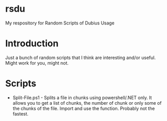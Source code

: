 # rsdu
My respository for Random Scripts of Dubius Usage

# Introduction

Just a bunch of random scripts that I think are interesting and/or useful. Might work for you, might not.

# Scripts

- Split-File.ps1 - Splits a file in chunks using powershell/.NET only. It allows you to get a list of chunks, the number of chunk or only some of the chunks of the file. Import and use the function. Probably not the fastest.
